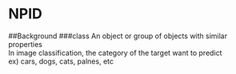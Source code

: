 # NPID  

##Background
###class
  An object or group of objects with similar properties  
  In image classification, the category of the target want to predict  
  ex) cars, dogs, cats, palnes, etc  
  
